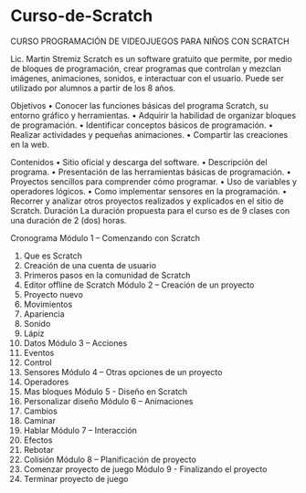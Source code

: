 # Curso-de-Scratch
CURSO PROGRAMACIÓN DE VIDEOJUEGOS PARA NIÑOS CON SCRATCH

Lic. Martin Stremiz
Scratch es un software gratuito que permite, por medio de bloques de programación, crear programas que controlan y mezclan imágenes, animaciones, sonidos, e interactuar con el usuario. Puede ser utilizado por alumnos a partir de los 8 años.

Objetivos
•	Conocer las funciones básicas del programa Scratch, su entorno gráfico y herramientas.
•	Adquirir la habilidad de organizar bloques de programación.
•	Identificar conceptos básicos de programación.
•	Realizar actividades y pequeñas animaciones.
•	Compartir las creaciones en la web. 

Contenidos
•	Sitio oficial y descarga del software.
•	Descripción del programa.
•	Presentación de las herramientas básicas de programación.
•	Proyectos sencillos para comprender cómo programar.
•	Uso de variables y operadores lógicos.
•	Como implementar sensores en la programación.
•	Recorrer y analizar otros proyectos realizados y explicados en el sitio de Scratch.
Duración
La duración propuesta para el curso es de 9 clases con una duración de 2 (dos) horas.

Cronograma
Módulo 1 – Comenzando con Scratch
1.	Que es Scratch
2.	Creación de una cuenta de usuario
3.	Primeros pasos en la comunidad de Scratch
4.	Editor offline de Scratch
Módulo 2 – Creación de un proyecto
1.	Proyecto nuevo
2.	Movimientos
3.	Apariencia
4.	Sonido
5.	Lápiz
6.	Datos
Módulo 3 – Acciones
1.	Eventos
2.	Control
3.	Sensores
Módulo 4 – Otras opciones de un proyecto
1.	Operadores
2.	Mas bloques
Módulo 5 - Diseño en Scratch
1.	Personalizar diseño
Módulo 6 – Animaciones
1.	Cambios
2.	Caminar
3.	Hablar
Módulo 7 – Interacción
1.	Efectos
2.	Rebotar
3.	Colisión
Módulo 8 – Planificación de proyecto
1.	Comenzar proyecto de juego
Módulo 9 - Finalizando el proyecto
1.	Terminar proyecto de juego
